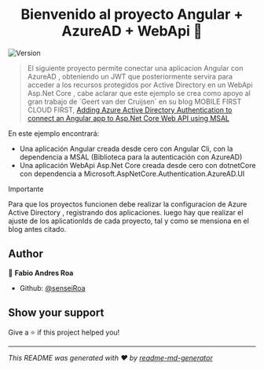 <h1 align="center">Bienvenido al proyecto Angular + AzureAD + WebApi 👋</h1>
<p>
  <img alt="Version" src="https://img.shields.io/badge/version-1.0.0-blue.svg?cacheSeconds=2592000" />
</p>

> El siguiente proyecto permite conectar una aplicacion Angular con AzureAD , obteniendo un JWT que posteriormente servira para acceder a los recursos protegidos por Active Directory en un WebApi Asp.Net Core
, cabe aclarar que este ejemplo se crea como apoyo al gran trabajo de ´Geert van der Cruijsen´ en su blog MOBILE FIRST CLOUD FIRST,  [Adding Azure Active Directory Authentication to connect an Angular app to Asp.Net Core Web API using MSAL](https://mobilefirstcloudfirst.net/2019/08/adding-azure-active-directory-authentication-connect-angular-app-asp-net-core-web-api-using-msal/)

En este ejemplo encontrará:

* Una aplicación Angular creada desde cero con Angular Cli, con la dependencia a MSAL (Biblioteca para la autenticación con AzureAD)
* Una aplicación WebApi Asp.Net Core  creada desde cero con dotnetCore con dependencia a Microsoft.AspNetCore.Authentication.AzureAD.UI

Importante

Para que los proyectos funcionen debe realizar la configuracion de Azure Active Directory , registrando dos aplicaciones.
luego hay que realizar el ajuste de los aplicationIds de cada proyecto, tal y como se mensiona en el blog antes citado.




## Author

👤 **Fabio Andres Roa**

* Github: [@senseiRoa](https://github.com/senseiRoa)

## Show your support

Give a ⭐️ if this project helped you!

***
_This README was generated with ❤️ by [readme-md-generator](https://github.com/kefranabg/readme-md-generator)_
